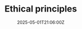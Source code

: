 ---
title: Ethical principles
linkTitle: Ethical principles
date: '2025-05-01T21:06:00Z'
weight: 1
description: Core ethical principles include integrity, respect, accountability, fairness,
  professional excellence, environmental stewardship, and social responsibility, with
  guidelines for implementation and compliance to ensure ethical standards are upheld.
draft: false
ref: ethical-principles
---